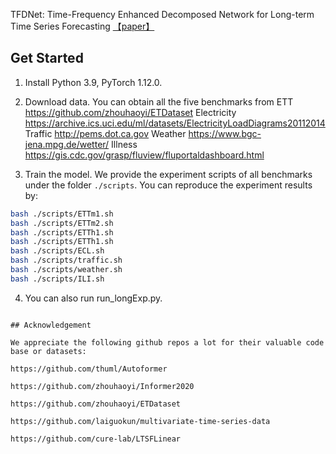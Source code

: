 TFDNet: Time-Frequency Enhanced Decomposed Network for Long-term Time Series Forecasting [【paper】](https://arxiv.org/pdf/2308.13386)




## Get Started

1. Install Python 3.9, PyTorch 1.12.0.

2. Download data. You can obtain all the five  benchmarks from
ETT https://github.com/zhouhaoyi/ETDataset
Electricity https://archive.ics.uci.edu/ml/datasets/ElectricityLoadDiagrams20112014
Traffic http://pems.dot.ca.gov
Weather https://www.bgc-jena.mpg.de/wetter/
Illness https://gis.cdc.gov/grasp/fluview/fluportaldashboard.html

3. Train the model. We provide the experiment scripts of all benchmarks under the folder `./scripts`. You can reproduce the experiment results by:

```bash
bash ./scripts/ETTm1.sh
bash ./scripts/ETTm2.sh
bash ./scripts/ETTh1.sh
bash ./scripts/ETTh1.sh
bash ./scripts/ECL.sh
bash ./scripts/traffic.sh
bash ./scripts/weather.sh
bash ./scripts/ILI.sh
```
4. You can also run run_longExp.py.
```

## Acknowledgement

We appreciate the following github repos a lot for their valuable code base or datasets:

https://github.com/thuml/Autoformer

https://github.com/zhouhaoyi/Informer2020

https://github.com/zhouhaoyi/ETDataset

https://github.com/laiguokun/multivariate-time-series-data

https://github.com/cure-lab/LTSFLinear

